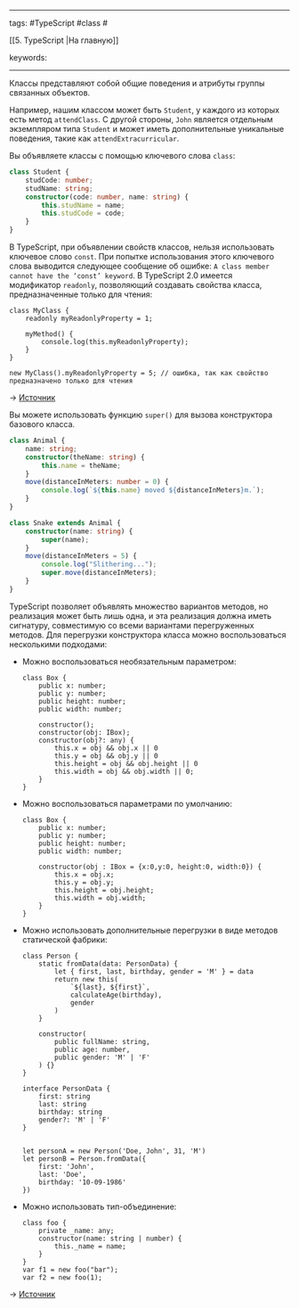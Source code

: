 ____

tags: #TypeScript #class #

[[5. TypeScript |На главную]]

keywords:

_____

Классы представляют собой общие поведения и атрибуты группы связанных объектов.

Например, нашим классом может быть `Student`, у каждого из которых есть метод `attendClass`. С другой стороны, `John` является отдельным экземпляром типа `Student` и может иметь дополнительные уникальные поведения, такие как `attendExtracurricular`.

Вы объявляете классы с помощью ключевого слова `class`:

```typescript
class Student {
	studCode: number;
	studName: string;
	constructor(code: number, name: string) {
		this.studName = name;
		this.studCode = code;
	}
}
```

В TypeScript, при объявлении свойств классов, нельзя использовать ключевое слово `const`. При попытке использования этого ключевого слова выводится следующее сообщение об ошибке: `A class member cannot have the ‘const’ keyword`. В TypeScript 2.0 имеется модификатор `readonly`, позволяющий создавать свойства класса, предназначенные только для чтения:

```
class MyClass {
    readonly myReadonlyProperty = 1;

    myMethod() {
        console.log(this.myReadonlyProperty);
    }
}

new MyClass().myReadonlyProperty = 5; // ошибка, так как свойство предназначено только для чтения
```

→ [Источник](https://stackoverflow.com/questions/37265275/how-to-implement-class-constants-in-typescript)

Вы можете использовать функцию `super()` для вызова конструктора базового класса.

```typescript
class Animal {
	name: string;
	constructor(theName: string) {
		this.name = theName;
	}
	move(distanceInMeters: number = 0) {
		console.log(`${this.name} moved ${distanceInMeters}m.`);
	}
}

class Snake extends Animal {
	constructor(name: string) {
		super(name);
	}
	move(distanceInMeters = 5) {
		console.log("Slithering...");
		super.move(distanceInMeters);
	}
}
```


TypeScript позволяет объявлять множество вариантов методов, но реализация может быть лишь одна, и эта реализация должна иметь сигнатуру, совместимую со всеми вариантами перегруженных методов. Для перегрузки конструктора класса можно воспользоваться несколькими подходами:  
  

- Можно воспользоваться необязательным параметром:  
      
    
    ```
    class Box {
        public x: number;
        public y: number;
        public height: number;
        public width: number;
    
        constructor();
        constructor(obj: IBox); 
        constructor(obj?: any) {    
            this.x = obj && obj.x || 0
            this.y = obj && obj.y || 0
            this.height = obj && obj.height || 0
            this.width = obj && obj.width || 0;
        }   
    }
    ```
    
- Можно воспользоваться параметрами по умолчанию:  
      
    
    ```
    class Box {
        public x: number;
        public y: number;
        public height: number;
        public width: number;
    
        constructor(obj : IBox = {x:0,y:0, height:0, width:0}) {    
            this.x = obj.x;
            this.y = obj.y;
            this.height = obj.height;
            this.width = obj.width;
        }   
    }
    ```
    
- Можно использовать дополнительные перегрузки в виде методов статической фабрики:  
      
    
    ```
    class Person {
        static fromData(data: PersonData) {
            let { first, last, birthday, gender = 'M' } = data 
            return new this(
                `${last}, ${first}`,
                calculateAge(birthday),
                gender
            )
        }
    
        constructor(
            public fullName: string,
            public age: number,
            public gender: 'M' | 'F'
        ) {}
    }
    
    interface PersonData {
        first: string
        last: string
        birthday: string
        gender?: 'M' | 'F'
    }
    
    
    let personA = new Person('Doe, John', 31, 'M')
    let personB = Person.fromData({
        first: 'John',
        last: 'Doe',
        birthday: '10-09-1986'
    })
    ```
    
- Можно использовать тип-объединение:  
      
    
    ```
    class foo {
        private _name: any;
        constructor(name: string | number) {
            this._name = name;
        }
    }
    var f1 = new foo("bar");
    var f2 = new foo(1);
    ```
    

  
→ [Источник](https://stackoverflow.com/questions/12702548/constructor-overload-in-typescript)